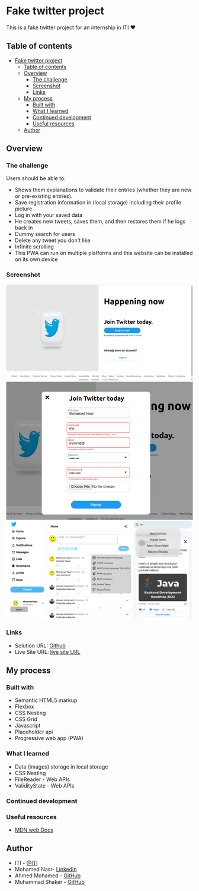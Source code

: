 # Fake twitter project

This is a fake twitter project for an internship in ITI ❤️

## Table of contents

- [Fake twitter project](#fake-twitter-project)
  - [Table of contents](#table-of-contents)
  - [Overview](#overview)
    - [The challenge](#the-challenge)
    - [Screenshot](#screenshot)
    - [Links](#links)
  - [My process](#my-process)
    - [Built with](#built-with)
    - [What I learned](#what-i-learned)
    - [Continued development](#continued-development)
    - [Useful resources](#useful-resources)
  - [Author](#author)

## Overview

### The challenge

Users should be able to:

- Shows them explanations to validate their entries (whether they are new or pre-existing entries).
- Save registration information in (local storage) including their profile picture
- Log in with your saved data
- He creates new tweets, saves them, and then restores them if he logs back in
- Dummy search for users
- Delete any tweet you don't like
- Infinite scrolling
- This PWA can run on multiple platforms and this website can be installed on its own device

### Screenshot

![Screenshot for registration page](./assets/screenshots/01.png)
![Screenshot for a validation](./assets/screenshots/02.png)
![Screenshot for home page](./assets/screenshots/03.png)

### Links

- Solution URL: [Github](https://github.com/mhmdnsr-dev/Twitter)
- Live Site URL: [live site URL](https://fake-twitter-ten.vercel.app/)

## My process

### Built with

- Semantic HTML5 markup
- Flexbox
- CSS Nesting
- CSS Grid
- Javascript
- Placeholder api
- Progressive web app (PWA)

### What I learned

- Data (images) storage in local storage
- CSS Nesting
- FileReader - Web APIs
- ValidityState - Web APIs

### Continued development

### Useful resources

- [MDN web Docs](https://developer.mozilla.org/en-US/)

## Author

- ITI - [@ITI](https://iti.gov.eg/iti/home)
- Mohamed Nasr- [Linkedin](https://www.linkedin.com/in/mhmdnsr-dev/)
- Ahmed Mohamed - [GitHub](https://github.com/AhmedMohamed17)
- Muhammad Shaker - [GitHub](https://github.com/MuhammadShakerAlKilany)
